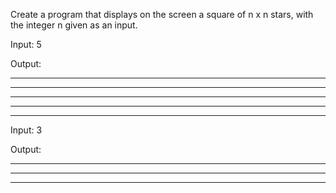 Create a program that displays on the screen a square of n x n stars, with the integer n given as an input.

Input:
5

Output:
*****
*****
*****
*****
*****
 
Input:
3

Output:
***
***
***

